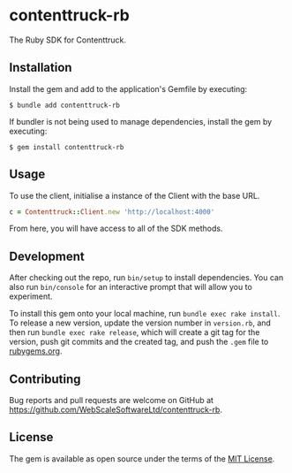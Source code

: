 # contenttruck-rb

The Ruby SDK for Contenttruck.

## Installation

Install the gem and add to the application's Gemfile by executing:

    $ bundle add contenttruck-rb

If bundler is not being used to manage dependencies, install the gem by executing:

    $ gem install contenttruck-rb

## Usage

To use the client, initialise a instance of the Client with the base URL.
```ruby
c = Contenttruck::Client.new 'http://localhost:4000'
```
From here, you will have access to all of the SDK methods.

## Development

After checking out the repo, run `bin/setup` to install dependencies. You can also run `bin/console` for an interactive prompt that will allow you to experiment.

To install this gem onto your local machine, run `bundle exec rake install`. To release a new version, update the version number in `version.rb`, and then run `bundle exec rake release`, which will create a git tag for the version, push git commits and the created tag, and push the `.gem` file to [rubygems.org](https://rubygems.org).

## Contributing

Bug reports and pull requests are welcome on GitHub at https://github.com/WebScaleSoftwareLtd/contenttruck-rb.

## License

The gem is available as open source under the terms of the [MIT License](https://opensource.org/licenses/MIT).
